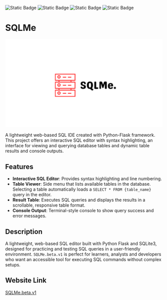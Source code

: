 <img alt="Static Badge" src="https://img.shields.io/badge/sqlme-beta.v1-%23EF5350"> <img alt="Static Badge" src="https://img.shields.io/badge/sql-editor-%23EF5350"> <img alt="Static Badge" src="https://img.shields.io/badge/python-flask-%230288D1"> <img alt="Static Badge" src="https://img.shields.io/badge/sqlite-%230288D1">


# SQLMe

![logo](static/assets/logo.png)

A lightweight web-based SQL IDE created with Python-Flask framework. This project offers an interactive SQL editor with syntax highlighting, an interface for viewing and querying database tables and dynamic table results and console outputs.

## Features

- **Interactive SQL Editor**: Provides syntax highlighting and line numbering.
- **Table Viewer**: Side menu that lists available tables in the database. Selecting a table automatically loads a `SELECT * FROM {table_name}` query in the editor.
- **Result Table**: Executes SQL queries and displays the results in a scrollable, responsive table format.
- **Console Output**: Terminal-style console to show query success and error messages.

## Description

A lightweight, web-based SQL editor built with Python Flask and SQLite3, designed for practicing and testing SQL queries in a user-friendly environment. `SQLMe.beta.v1` is perfect for learners, analysts and developers who want an accessible tool for executing SQL commands without complex setups. 

## Website Link

[SQLMe.beta.v1](https://overwhelming-dalila-cggdev-edf3adb0.koyeb.app/)
